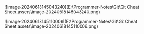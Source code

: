 ![image-20240618145043240](E:\Programmer-Notes\Git\Git Cheat Sheet.assets\image-20240618145043240.png)

![image-20240618145110006](E:\Programmer-Notes\Git\Git Cheat Sheet.assets\image-20240618145110006.png)